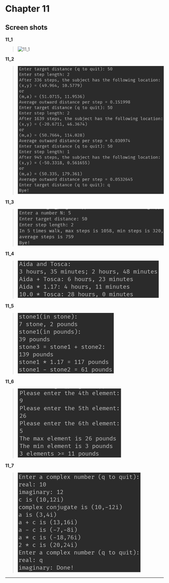 **Chapter 11**
===

Screen shots
---

**11_1**
>![11_1](https://raw.githubusercontent.com/Achilles-10/Cpp_program/master/Cpp%20primer%20plus/Chapter11/screen%20shots/11_1.png)

**11_2**
>![11_2](https://raw.githubusercontent.com/Achilles-10/Cpp_program/master/Cpp%20primer%20plus/Chapter11/screen%20shots/11_2.png)

**11_3**
>![11_3](https://raw.githubusercontent.com/Achilles-10/Cpp_program/master/Cpp%20primer%20plus/Chapter11/screen%20shots/11_3.png)

**11_4**
>![11_4](https://raw.githubusercontent.com/Achilles-10/Cpp_program/master/Cpp%20primer%20plus/Chapter11/screen%20shots/11_4.png)

**11_5**
>![11_5](https://raw.githubusercontent.com/Achilles-10/Cpp_program/master/Cpp%20primer%20plus/Chapter11/screen%20shots/11_5.png)

**11_6**
>![11_6](https://raw.githubusercontent.com/Achilles-10/Cpp_program/master/Cpp%20primer%20plus/Chapter11/screen%20shots/11_6.png)

**11_7**
>![11_7](https://raw.githubusercontent.com/Achilles-10/Cpp_program/master/Cpp%20primer%20plus/Chapter11/screen%20shots/11_7.png)

---